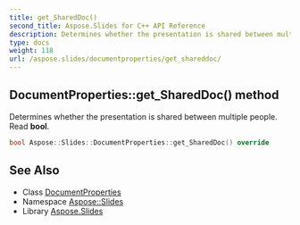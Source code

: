 ```yaml
---
title: get_SharedDoc()
second_title: Aspose.Slides for C++ API Reference
description: Determines whether the presentation is shared between multiple people. Read bool.
type: docs
weight: 118
url: /aspose.slides/documentproperties/get_shareddoc/
---
```

## DocumentProperties::get_SharedDoc() method


Determines whether the presentation is shared between multiple people. Read **bool**.

```cpp
bool Aspose::Slides::DocumentProperties::get_SharedDoc() override
```

## See Also

* Class [DocumentProperties](../)
* Namespace [Aspose::Slides](../../)
* Library [Aspose.Slides](../../../)